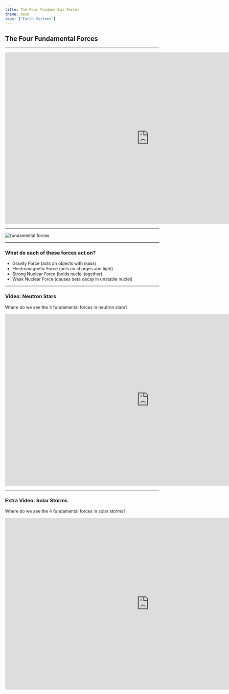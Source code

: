 ```yaml
---
title: The Four Fundamental Forces
theme: moon
tags: ["Earth Systems"]
---
```


## The Four Fundamental Forces

---

<iframe style="margin: 0 auto; display: block;" width="940" height="560" src="https://www.youtube.com/embed/a-6skWBuHaE?si=iVJenU6fDcXET7fA" title="YouTube video player" frameborder="0" allow="accelerometer; autoplay; clipboard-write; encrypted-media; gyroscope; picture-in-picture; web-share" referrerpolicy="strict-origin-when-cross-origin" allowfullscreen></iframe>

---

![fundamental forces](/assets/slides/fundamentalforces.gif)

---

### What do each of these forces act on?

- Gravity Force (acts on objects with mass) <!-- .element: class="fragment" data-fragment-index="1" -->
- Electromagnetic Force (acts on charges and light) <!-- .element: class="fragment" data-fragment-index="2" -->
- Strong Nuclear Force (holds nuclei together) <!-- .element: class="fragment" data-fragment-index="3" -->
- Weak Nuclear Force (causes beta decay in unstable nuclei) <!-- .element: class="fragment" data-fragment-index="4" -->

---

### Video: Neutron Stars

Where do we see the 4 fundamental forces in neutron stars?

<iframe style="margin: 0 auto; display: block;" width="940" height="560" src="https://www.youtube.com/embed/udFxKZRyQt4?si=Kn0c_4xC_fXtAdtJ" title="YouTube video player" frameborder="0" allow="accelerometer; autoplay; clipboard-write; encrypted-media; gyroscope; picture-in-picture; web-share" referrerpolicy="strict-origin-when-cross-origin" allowfullscreen></iframe>

---

### Extra Video: Solar Storms

Where do we see the 4 fundamental forces in solar storms?

<iframe style="margin: 0 auto; display: block;" width="940" height="560" src="https://www.youtube.com/embed/oHHSSJDJ4oo?si=qRlAnsL9WXU-Vbwy" title="YouTube video player" frameborder="0" allow="accelerometer; autoplay; clipboard-write; encrypted-media; gyroscope; picture-in-picture; web-share" referrerpolicy="strict-origin-when-cross-origin" allowfullscreen></iframe>
